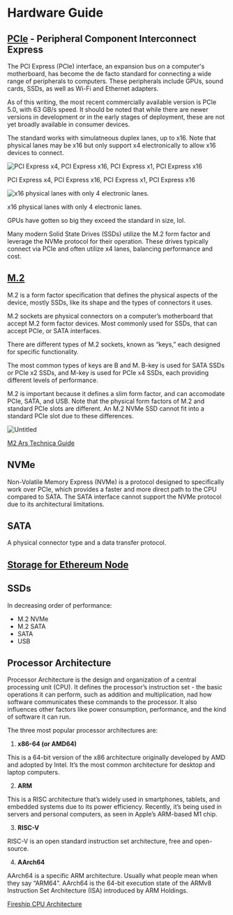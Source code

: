 # Hardware Guide

## [PCIe](https://en.wikipedia.org/wiki/PCI_Express) - Peripheral Component Interconnect Express

The PCI Express (PCIe) interface, an expansion bus on a computer's motherboard, has become the de facto standard for connecting a wide range of peripherals to computers. These peripherals include GPUs, sound cards, SSDs, as well as Wi-Fi and Ethernet adapters.

As of this writing, the most recent commercially available version is PCIe 5.0, with 63 GB/s speed. It should be noted that while there are newer versions in development or in the early stages of deployment, these are not yet broadly available in consumer devices.

The standard works with simulatneous duplex lanes, up to x16. Note that physical lanes may be x16 but only support x4 electronically to allow x16 devices to connect.

![PCI Express x4, PCI Express x16, PCI Express x1, PCI Express x16](https://upload.wikimedia.org/wikipedia/commons/3/3e/PCI-E_%26_PCI_slots_on_DFI_LanParty_nF4_SLI-DR_20050531.jpg)

PCI Express x4, PCI Express x16, PCI Express x1, PCI Express x16

![x16 physical lanes with only 4 electronic lanes. ](https://upload.wikimedia.org/wikipedia/commons/3/3a/PCie_lanes.jpg)

x16 physical lanes with only 4 electronic lanes.

GPUs have gotten so big they exceed the standard in size, lol.

Many modern Solid State Drives (SSDs) utilize the M.2 form factor and leverage the NVMe protocol for their operation. These drives typically connect via PCIe and often utilize x4 lanes, balancing performance and cost.

## [M.2](https://en.wikipedia.org/wiki/M.2)

M.2 is a form factor specification that defines the physical aspects of the device, mostly SSDs, like its shape and the types of connectors it uses.

M.2 sockets are physical connectors on a computer’s motherboard that accept M.2 form factor devices. Most commonly used for SSDs, that can accept PCIe, or SATA interfaces.

There are different types of M.2 sockets, known as “keys,” each designed for specific functionality.

The most common types of keys are B and M. B-key is used for SATA SSDs or PCIe x2 SSDs, and M-key is used for PCIe x4 SSDs, each providing different levels of performance.

M.2 is important because it defines a slim form factor, and can accomodate PCIe, SATA, and USB. Note that the physical form factors of M.2 and standard PCIe slots are different. An M.2 NVMe SSD cannot fit into a standard PCIe slot due to these differences.

![Untitled](https://upload.wikimedia.org/wikipedia/commons/c/c2/M.2_connector_on_a_computer_motherboard.jpg)

[M2 Ars Technica Guide](https://arstechnica.com/gadgets/2015/02/understanding-m-2-the-interface-that-will-speed-up-your-next-ssd/)

## NVMe

Non-Volatile Memory Express (NVMe) is a protocol designed to specifically work over PCIe, which provides a faster and more direct path to the CPU compared to SATA. The SATA interface cannot support the NVMe protocol due to its architectural limitations.

## SATA

A physical connector type and a data transfer protocol.

## [Storage for Ethereum Node](https://gist.github.com/yorickdowne/f3a3e79a573bf35767cd002cc977b038)

## SSDs

In decreasing order of performance:

- M.2 NVMe
- M.2 SATA
- SATA
- USB

## Processor Architecture

Processor Architecture is the design and organization of a central processing unit (CPU). It defines the processor’s instruction set - the basic operations it can perform, such as addition and multiplication, nad how software communicates these commands to the processor. It also influences other factors like power consumption, performance, and the kind of software it can run.

The three most popular processor architectures are:

1. **x86-64 (or AMD64)**

This is a 64-bit version of the x86 architecture originally developed by AMD and adopted by Intel. It’s the most common architecture for desktop and laptop computers.

2. **ARM**

This is a RISC architecture that’s widely used in smartphones, tablets, and embedded systems due to its power efficiency. Recently, it’s being used in servers and personal computers, as seen in Apple’s ARM-based M1 chip.

3. **RISC-V**

RISC-V is an open standard instruction set architecture, free and open-source.

4. **AArch64**

AArch64 is a specific ARM architecture. Usually what people mean when they say “ARM64”. AArch64 is the 64-bit execution state of the ARMv8 Instruction Set Architecture (ISA) introduced by ARM Holdings.

[Fireship CPU Architecture](https://www.youtube.com/watch?v=vqs_0W-MSB0)
